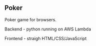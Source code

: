 ## Poker

Poker game for browsers.

Backend  - python running on AWS Lambda

Frontend - straigh HTML/CSS/JavaScript
